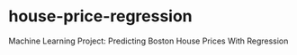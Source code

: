 # house-price-regression
Machine Learning Project: Predicting Boston House Prices With Regression




